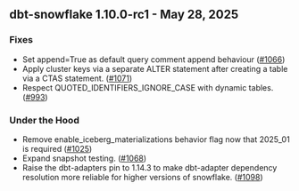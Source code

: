 ## dbt-snowflake 1.10.0-rc1 - May 28, 2025

### Fixes

- Set append=True as default query comment append behaviour ([#1066](https://github.com/dbt-labs/dbt-adapters/issues/1066))
- Apply cluster keys via a separate ALTER statement after creating a table via a CTAS statement. ([#1071](https://github.com/dbt-labs/dbt-adapters/issues/1071))
- Respect QUOTED_IDENTIFIERS_IGNORE_CASE with dynamic tables. ([#993](https://github.com/dbt-labs/dbt-adapters/issues/993))

### Under the Hood

- Remove enable_iceberg_materializations behavior flag now that 2025_01 is required ([#1025](https://github.com/dbt-labs/dbt-adapters/issues/1025))
- Expand snapshot testing. ([#1068](https://github.com/dbt-labs/dbt-adapters/issues/1068))
- Raise the dbt-adapters pin to 1.14.3 to make dbt-adapter dependency resolution more reliable for higher versions of snowflake. ([#1098](https://github.com/dbt-labs/dbt-adapters/issues/1098))
